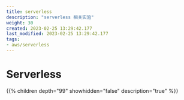```yaml
---
title: serverless
description: "serverless 相关实验"
weight: 30
created: 2023-02-25 13:29:42.177
last_modified: 2023-02-25 13:29:42.177
tags: 
- aws/serverless 
---
```

# Serverless 

{{% children depth="99" showhidden="false" description="true" %}}



